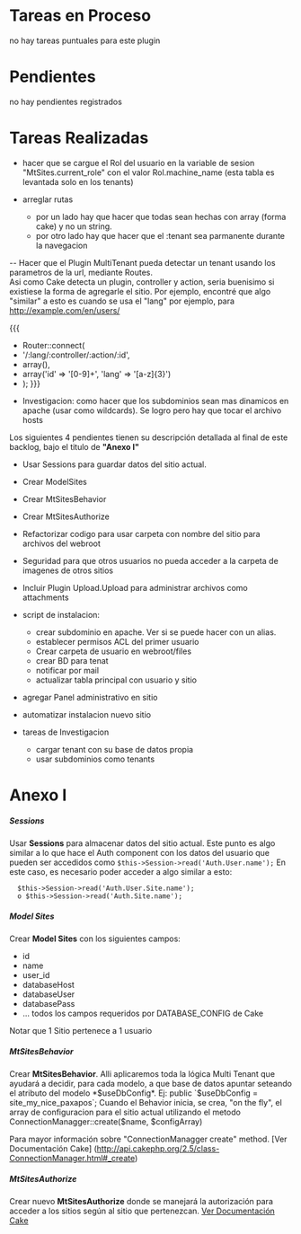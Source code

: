 # Tareas en Proceso

no hay tareas puntuales para este plugin

# Pendientes

no hay pendientes registrados


 
  
# Tareas Realizadas


- hacer que se cargue el Rol del usuario en la variable de sesion "MtSites.current_role" con el valor Rol.machine_name (esta tabla es levantada solo en los tenants)


- arreglar rutas
  - por un lado hay que hacer que todas sean hechas con array (forma cake) y no un string.
  - por otro lado hay que hacer que el :tenant sea parmanente durante la navegacion



-- Hacer que el Plugin MultiTenant pueda detectar un tenant usando los parametros de la url, mediante Routes.  
Asi como Cake detecta un plugin, controller y action, seria buenisimo si existiese la forma de agregarle el sitio. Por ejemplo, encontré que algo "similar" a esto es cuando se usa el "lang"
por ejemplo, para http://example.com/en/users/

 {{{
 * Router::connect(
 *   '/:lang/:controller/:action/:id',
 *   array(),
 *   array('id' => '[0-9]+', 'lang' => '[a-z]{3}')
 * );
 }}}


- Investigacion: como hacer que los subdominios sean mas dinamicos en apache (usar como wildcards). Se logro pero hay que tocar el archivo hosts

Los siguientes 4 pendientes tienen su descripción detallada al final de este backlog, bajo el titulo de **"Anexo I"**
- Usar Sessions para guardar datos del sitio actual.
- Crear ModelSites
- Crear MtSitesBehavior
- Crear MtSitesAuthorize
 

- Refactorizar codigo para usar carpeta con nombre del sitio para archivos del webroot
- Seguridad para que otros usuarios no pueda acceder a la carpeta de imagenes de otros sitios
- Incluir Plugin Upload.Upload para administrar archivos como attachments
- script de instalacion:
  - crear subdominio en apache. Ver si se puede hacer con un alias.
  - establecer permisos ACL del primer usuario
  - Crear carpeta de usuario en webroot/files
  - crear BD para tenat
  - notificar por mail
  - actualizar tabla principal con usuario y sitio

- agregar Panel administrativo en sitio
- automatizar instalacion nuevo sitio


- tareas de Investigacion
  - cargar tenant con su base de datos propia
  - usar subdominios como tenants


# Anexo I

##### Sessions
Usar **Sessions** para almacenar datos del sitio actual. Este punto es algo similar a lo que hace el Auth component con los datos del usuario que pueden ser accedidos como `$this->Session->read('Auth.User.name');`
En este caso, es necesario poder acceder a algo similar a esto:  
```
  $this->Session->read('Auth.User.Site.name');
  o $this->Session->read('Auth.Site.name');
```

##### Model Sites
Crear **Model Sites** con los siguientes campos:
- id
- name
- user_id
- databaseHost
- databaseUser
- databasePass
-  ...  todos los campos requeridos por DATABASE_CONFIG de Cake
  
Notar que 1 Sitio pertenece a 1 usuario


##### MtSitesBehavior
Crear **MtSitesBehavior**. Alli aplicaremos toda la lógica Multi Tenant que ayudará a decidir, para cada modelo, a que base de datos apuntar seteando el atributo del modelo *$useDbConfig*. 
Ej: public `$useDbConfig = site_my_nice_paxapos`;
Cuando el Behavior inicia, se crea, "on the fly", el array de configuracion para el sitio actual utilizando el    metodo  ConnectionManagger::create($name, $configArray)

Para mayor información sobre "ConnectionManagger create" method. 
[Ver Documentación Cake] (http://api.cakephp.org/2.5/class-ConnectionManager.html#_create)

##### MtSitesAuthorize
Crear nuevo **MtSitesAuthorize** donde se manejará la autorización para acceder a los sitios según al sitio que pertenezcan.
[Ver Documentación Cake](http://book.cakephp.org/2.0/en/core-libraries/components/authentication.html#creating-custom-authorize-objects)
	
	
